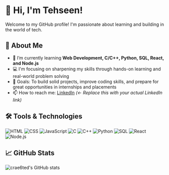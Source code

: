 # 👋 Hi, I'm Tehseen!

Welcome to my GitHub profile! I'm passionate about learning and building in the world of tech.

## 🚀 About Me
- 🌱 I’m currently learning **Web Development, C/C++, Python, SQL, React, and Node.js**
- 💻 I'm focusing on sharpening my skills through hands-on learning and real-world problem solving
- 🎯 Goals: To build solid projects, improve coding skills, and prepare for great opportunities in internships and placements
- 📫 How to reach me: [LinkedIn](https://www.linkedin.com/in/your-link) *(← Replace this with your actual LinkedIn link)*

## 🛠️ Tools & Technologies
![HTML](https://img.shields.io/badge/HTML5-E34F26?style=flat&logo=html5&logoColor=white)
![CSS](https://img.shields.io/badge/CSS3-1572B6?style=flat&logo=css3)
![JavaScript](https://img.shields.io/badge/JavaScript-F7DF1E?style=flat&logo=javascript&logoColor=black)
![C](https://img.shields.io/badge/C-00599C?style=flat&logo=c&logoColor=white)
![C++](https://img.shields.io/badge/C++-00599C?style=flat&logo=c%2B%2B&logoColor=white)
![Python](https://img.shields.io/badge/Python-3776AB?style=flat&logo=python&logoColor=white)
![SQL](https://img.shields.io/badge/SQL-4479A1?style=flat&logo=postgresql&logoColor=white)
![React](https://img.shields.io/badge/React-20232A?style=flat&logo=react&logoColor=61DAFB)
![Node.js](https://img.shields.io/badge/Node.js-43853D?style=flat&logo=node.js&logoColor=white)

## 📈 GitHub Stats
![crae6ted's GitHub stats](https://github-readme-stats.vercel.app/api?username=crae6ted&show_icons=true&theme=default)
